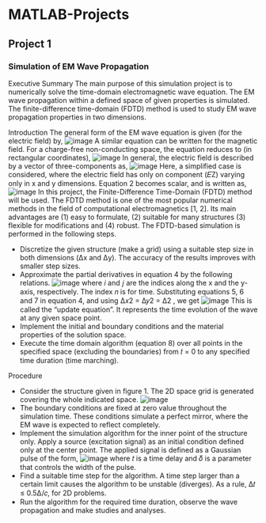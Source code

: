 # MATLAB-Projects

## Project 1

### Simulation of EM Wave Propagation

Executive Summary
The main purpose of this simulation project is to numerically solve the time-domain 
electromagnetic wave equation. The EM wave propagation within a defined space of given 
properties is simulated. The finite-difference time-domain (FDTD) method is used to study EM wave 
propagation properties in two dimensions. 

Introduction
The general form of the EM wave equation is given (for the electric field) by,
![image](https://github.com/user-attachments/assets/33b47577-d4a7-49de-a765-5988b5a5a5d3)
A similar equation can be written for the magnetic field. For a charge-free non-conducting space, the 
equation reduces to (in rectangular coordinates), 
![image](https://github.com/user-attachments/assets/f10d9895-783c-44f4-9633-9ac902275e7b)
In general, the electric field is described by a vector of three-components as,
![image](https://github.com/user-attachments/assets/3349e2cb-f296-4c7f-b6ff-6f8fbf4a2682)
Here, a simplified case is considered, where the electric field has only on component (𝐸Z) varying 
only in x and y dimensions. Equation 2 becomes scalar, and is written as, 
![image](https://github.com/user-attachments/assets/e0611c72-d107-497a-87fd-4ce81457021e)
In this project, the Finite-Difference Time-Domain (FDTD) method will be used. The FDTD method is 
one of the most popular numerical methods in the field of computational electromagnetics [1, 2]. Its 
main advantages are (1) easy to formulate, (2) suitable for many structures (3) flexible for 
modifications and (4) robust. 
The FDTD-based simulation is performed in the following steps. 
  - Discretize the given structure (make a grid) using a suitable step size in both dimensions (Δx and Δy). The accuracy of the results improves with smaller step sizes.  
  - Approximate the partial derivatives in equation 4 by the following relations. 
![image](https://github.com/user-attachments/assets/c5c2f2ba-7067-479a-9c1d-4ac0367b7784)
where 𝑖 and 𝑗 are the indices along the x and the y-axis, respectively. The index 𝑛 is for time. 
Substituting equations 5, 6 and 7 in equation 4, and using ∆𝑥2 = ∆𝑦2 = ∆2 , we get 
![image](https://github.com/user-attachments/assets/4cf50767-3984-40fd-9cc0-9eeeb48710f3)
This is called the “update equation”. It represents the time evolution of the wave at any given space 
point. 
  - Implement the initial and boundary conditions and the material properties of the solution 
space.  
  - Execute the time domain algorithm (equation 8) over all points in the specified space 
(excluding the boundaries) from 𝑡 = 0 to any specified time duration (time marching).

Procedure 
- Consider the structure given in figure 1. The 2D space grid is generated covering the whole indicated space. 
![image](https://github.com/user-attachments/assets/4ee83954-869b-4a70-9497-2d90cd5a1fda)
- The boundary conditions are fixed at zero value throughout the simulation time. These 
conditions simulate a perfect mirror, where the EM wave is expected to reflect completely.  
- Implement the simulation algorithm for the inner point of the structure only. Apply a 
source (excitation signal) as an initial condition defined only at the center point. The applied 
signal is defined as a Gaussian pulse of the form, 
![image](https://github.com/user-attachments/assets/88f257f9-e14c-41ab-9daa-77867bfb4da7)
where 𝑡 is a time delay and 𝛿 is a parameter that controls the width of the pulse. 
- Find a suitable time step for the algorithm. A time step larger than a certain limit causes 
the algorithm to be unstable (diverges). As a rule, ∆𝑡 ≤ 0.5∆/𝑐, for 2D problems.  
- Run the algorithm for the required time duration, observe the wave propagation and 
make studies and analyses. 
